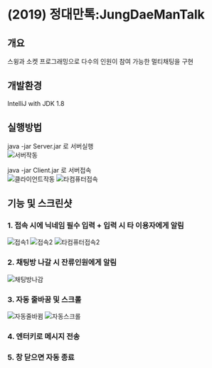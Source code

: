 # (2019) 정대만톡:JungDaeManTalk

## 개요
스윙과 소켓 프로그래밍으로 다수의 인원이 참여 가능한 멀티채팅을 구현

## 개발환경
IntelliJ with JDK 1.8 <br/>

## 실행방법

java -jar Server.jar 로 서버실행 <br/>
![서버작동](https://user-images.githubusercontent.com/39405316/122015470-1784da00-cdfb-11eb-9c57-d5139de39072.png)


java -jar Client.jar 로 서버접속 <br/>
![클라이언트작동](https://user-images.githubusercontent.com/39405316/122015515-223f6f00-cdfb-11eb-812d-f963adcef616.png)
![타컴퓨터접속](https://user-images.githubusercontent.com/39405316/122015520-22d80580-cdfb-11eb-8b9d-3040e96b80c4.png)



## 기능 및 스크린샷

### 1. 접속 시에 닉네임 필수 입력 + 입력 시 타 이용자에게 알림
![접속1](https://user-images.githubusercontent.com/39405316/122015708-4c912c80-cdfb-11eb-82c6-a0999a608c41.png)
![접속2](https://user-images.githubusercontent.com/39405316/122015809-66cb0a80-cdfb-11eb-87e4-86ccd309803d.png)
![타컴퓨터접속2](https://user-images.githubusercontent.com/39405316/122015817-6894ce00-cdfb-11eb-9053-57adbec12ce0.png)

### 2. 채팅방 나갈 시 잔류인원에게 알림

![채팅방나감](https://user-images.githubusercontent.com/39405316/122016005-9843d600-cdfb-11eb-997b-53b5a544d836.png)


### 3. 자동 줄바꿈 및 스크롤

![자동줄바뀜](https://user-images.githubusercontent.com/39405316/122015960-8eba6e00-cdfb-11eb-8cd9-6df5f3770718.png)
![자동스크롤](https://user-images.githubusercontent.com/39405316/122015976-924df500-cdfb-11eb-80bf-12c59b24cb11.gif)


### 4. 엔터키로 메시지 전송

### 5. 창 닫으면 자동 종료


